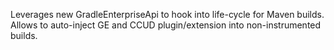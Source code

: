 Leverages new GradleEnterpriseApi to hook into life-cycle for Maven builds.
Allows to auto-inject GE and CCUD plugin/extension into non-instrumented builds.
